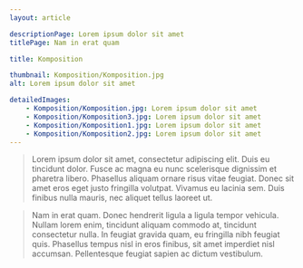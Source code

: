 ```yaml
---
layout: article

descriptionPage: Lorem ipsum dolor sit amet
titlePage: Nam in erat quam

title: Komposition

thumbnail: Komposition/Komposition.jpg
alt: Lorem ipsum dolor sit amet

detailedImages:
    - Komposition/Komposition.jpg: Lorem ipsum dolor sit amet
    - Komposition/Komposition3.jpg: Lorem ipsum dolor sit amet
    - Komposition/Komposition1.jpg: Lorem ipsum dolor sit amet
    - Komposition/Komposition2.jpg: Lorem ipsum dolor sit amet
---
```

> Lorem ipsum dolor sit amet, consectetur adipiscing elit. Duis eu tincidunt dolor. Fusce ac magna eu nunc scelerisque dignissim et pharetra libero. Phasellus aliquam ornare risus vitae feugiat. Donec sit amet eros eget justo fringilla volutpat. Vivamus eu lacinia sem. Duis finibus nulla mauris, nec aliquet tellus laoreet ut.

> Nam in erat quam. Donec hendrerit ligula a ligula tempor vehicula. Nullam lorem enim, tincidunt aliquam commodo at, tincidunt consectetur nulla. In feugiat gravida quam, eu fringilla nibh feugiat quis. Phasellus tempus nisl in eros finibus, sit amet imperdiet nisl accumsan. Pellentesque feugiat sapien ac dictum vestibulum.